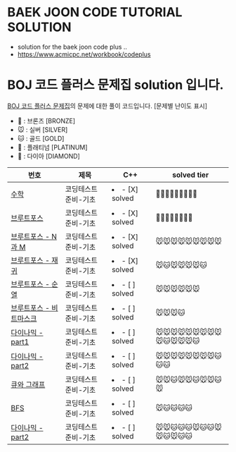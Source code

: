 ﻿# BAEK JOON CODE TUTORIAL SOLUTION

- solution for the baek joon code plus ..
- https://www.acmicpc.net/workbook/codeplus

# BOJ 코드 플러스 문제집 solution 입니다.

[BOJ 코드 플러스 문제집](https://www.acmicpc.net/workbook/codeplus)의 문제에 대한 풀이 코드입니다.
[문제별 난이도 표시]
- 🐻 : 브론즈 [BRONZE]
- 🐭 : 실버 [SILVER]
- 🐱 : 골드 [GOLD]
- 🦕 : 플래티넘 [PLATINUM]
- 🐳 : 다이아 [DIAMOND]

| 번호                                                            | 제목                  |   C++ | solved tier |
| --------------------------------------------------------------- | --------------------- | ----- | ----------- |
| [수학](https://www.acmicpc.net/workbook/view/9370)              | 코딩테스트 준비-기초  | <li>- [X] solved </li> |🐻🐭🐭🐭🐱🐭🐭🐭🐭|
| [브루트포스](https://www.acmicpc.net/workbook/view/9371)        | 코딩테스트 준비-기초  | <li>- [X] solved </li> |🐻🐭🐭🐱🐱🐭🐭🐭|
| [브루트포스 - N과 M](https://www.acmicpc.net/workbook/view/9372)| 코딩테스트 준비-기초  | <li>- [X] solved </li> |🐭🐭🐭🐭🐭🐭🐭🐭🐭|
| [브루트포스 - 재귀](https://www.acmicpc.net/workbook/view/9373) | 코딩테스트 준비-기초  | <li>- [X] solved </li> |🐭🐱🐭🐭🐭🐭🐱|
| [브루트포스 - 순열](https://www.acmicpc.net/workbook/view/9374) | 코딩테스트 준비-기초  | <li>- [ ] solved </li> |🐭🐭🐭🐭🐭🐭|
| [브루트포스 - 비트마스크](https://www.acmicpc.net/workbook/view/9375) | 코딩테스트 준비-기초  | <li>- [ ] solved </li> |🐭🐭🐭🐱|
| [다이나믹 - part1](https://www.acmicpc.net/workbook/view/9376) | 코딩테스트 준비-기초  | <li>- [ ] solved </li> |🐭🐭🐭🐭🐭🐭🐭🐭🐭🐭🐱🐭🐭🐭🐱|
| [다이나믹 - part2](https://www.acmicpc.net/workbook/view/9377) | 코딩테스트 준비-기초  | <li>- [ ] solved </li> |🐭🐭🐭🐭🐭🐭🐭🐭🐱🐱🐱|
| [큐와 그래프](https://www.acmicpc.net/workbook/view/9378) | 코딩테스트 준비-기초  | <li>- [ ] solved </li> |🐭🐭🐱🐭🐭🐱🐭🐭🐱🐭|
| [BFS](https://www.acmicpc.net/workbook/view/9379) | 코딩테스트 준비-기초  | <li>- [ ] solved </li> |🐭🐱🐱🐱🐱|
| [다이나믹 - part2](https://www.acmicpc.net/workbook/view/9377) | 코딩테스트 준비-기초  | <li>- [ ] solved </li> |🐭🐭🐱🐱🐱🐭🐱🐱🐭🐭🐱🐭🐱🐱|